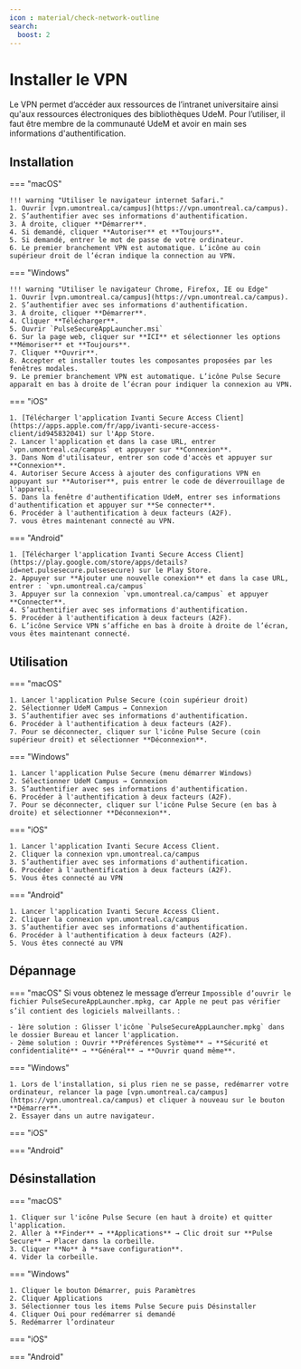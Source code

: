 ```yaml
---
icon : material/check-network-outline
search:
  boost: 2
---
```


# Installer le VPN

Le VPN permet d’accéder aux ressources de l’intranet universitaire ainsi qu'aux ressources électroniques des bibliothèques UdeM. Pour l’utiliser, il faut être membre de la communauté UdeM et avoir en main ses informations d'authentification.

## Installation

=== "macOS"

    !!! warning "Utiliser le navigateur internet Safari."
    1. Ouvrir [vpn.umontreal.ca/campus](https://vpn.umontreal.ca/campus).
    2. S’authentifier avec ses informations d'authentification.
    3. À droite, cliquer **Démarrer**.
    4. Si demandé, cliquer **Autoriser** et **Toujours**.
    5. Si demandé, entrer le mot de passe de votre ordinateur.
    6. Le premier branchement VPN est automatique. L’icône au coin supérieur droit de l’écran indique la connection au VPN.

=== "Windows"

    !!! warning "Utiliser le navigateur Chrome, Firefox, IE ou Edge"
    1. Ouvrir [vpn.umontreal.ca/campus](https://vpn.umontreal.ca/campus).
    2. S’authentifier avec ses informations d'authentification.
    3. À droite, cliquer **Démarrer**.
    4. Cliquer **Télécharger**.
    5. Ouvrir `PulseSecureAppLauncher.msi`
    6. Sur la page web, cliquer sur **ICI** et sélectionner les options **Mémoriser** et **Toujours**.
    7. Cliquer **Ouvrir**.
    8. Accepter et installer toutes les composantes proposées par les fenêtres modales.
    9. Le premier branchement VPN est automatique. L’icône Pulse Secure apparaît en bas à droite de l’écran pour indiquer la connexion au VPN.

=== "iOS"

    1. [Télécharger l'application Ivanti Secure Access Client](https://apps.apple.com/fr/app/ivanti-secure-access-client/id945832041) sur l'App Store.
    2. Lancer l'application et dans la case URL, entrer `vpn.umontreal.ca/campus` et appuyer sur **Connexion**.
    3. Dans Nom d'utilisateur, entrer son code d'accès et appuyer sur **Connexion**.
    4. Autoriser Secure Access à ajouter des configurations VPN en appuyant sur **Autoriser**, puis entrer le code de déverrouillage de l'appareil.
    5. Dans la fenêtre d'authentification UdeM, entrer ses informations d'authentification et appuyer sur **Se connecter**.
    6. Procéder à l'authentification à deux facteurs (A2F).
    7. vous êtres maintenant connecté au VPN.

=== "Android"

    1. [Télécharger l'application Ivanti Secure Access Client](https://play.google.com/store/apps/details?id=net.pulsesecure.pulsesecure) sur le Play Store.
    2. Appuyer sur **Ajouter une nouvelle conexion** et dans la case URL, entrer : `vpn.umontreal.ca/campus`
    3. Appuyer sur la connexion `vpn.umontreal.ca/campus` et appuyer **Connecter**.
    4. S’authentifier avec ses informations d'authentification.
    5. Procéder à l'authentification à deux facteurs (A2F).
    6. L’icône Service VPN s’affiche en bas à droite à droite de l’écran, vous êtes maintenant connecté. 

## Utilisation

=== "macOS"

    1. Lancer l'application Pulse Secure (coin supérieur droit)
    2. Sélectionner UdeM Campus → Connexion
    3. S’authentifier avec ses informations d'authentification.
    6. Procéder à l'authentification à deux facteurs (A2F).
    7. Pour se déconnecter, cliquer sur l'icône Pulse Secure (coin supérieur droit) et sélectionner **Déconnexion**.

=== "Windows"

    1. Lancer l'application Pulse Secure (menu démarrer Windows)
    2. Sélectionner UdeM Campus → Connexion
    3. S’authentifier avec ses informations d'authentification.
    6. Procéder à l'authentification à deux facteurs (A2F).
    7. Pour se déconnecter, cliquer sur l'icône Pulse Secure (en bas à droite) et sélectionner **Déconnexion**.


=== "iOS"

    1. Lancer l'application Ivanti Secure Access Client.
    2. Cliquer la connexion vpn.umontreal.ca/campus
    3. S’authentifier avec ses informations d'authentification.
    6. Procéder à l'authentification à deux facteurs (A2F).
    5. Vous êtes connecté au VPN

=== "Android"

    1. Lancer l'application Ivanti Secure Access Client.
    2. Cliquer la connexion vpn.umontreal.ca/campus
    3. S’authentifier avec ses informations d'authentification.
    6. Procéder à l'authentification à deux facteurs (A2F).
    5. Vous êtes connecté au VPN

## Dépannage

=== "macOS"
    Si vous obtenez le message d’erreur `Impossible d’ouvrir le fichier PulseSecureAppLauncher.mpkg, car Apple ne peut pas vérifier s’il contient des logiciels malveillants.` :

    - 1ère solution : Glisser l'icône `PulseSecureAppLauncher.mpkg` dans le dossier Bureau et lancer l'application.
    - 2ème solution : Ouvrir **Préférences Système** → **Sécurité et confidentialité** → **Général** → **Ouvrir quand même**.


=== "Windows"

    1. Lors de l'installation, si plus rien ne se passe, redémarrer votre ordinateur, relancer la page [vpn.umontreal.ca/campus](https://vpn.umontreal.ca/campus) et cliquer à nouveau sur le bouton **Démarrer**.
    2. Essayer dans un autre navigateur.

=== "iOS"

=== "Android"

## Désinstallation

=== "macOS"

    1. Cliquer sur l'icône Pulse Secure (en haut à droite) et quitter l'application.
    2. Aller à **Finder** → **Applications** → Clic droit sur **Pulse Secure** → Placer dans la corbeille.
    3. Cliquer **No** à **save configuration**.
    4. Vider la corbeille.

=== "Windows"
    
    1. Cliquer le bouton Démarrer, puis Paramètres
    2. Cliquer Applications
    3. Sélectionner tous les items Pulse Secure puis Désinstaller
    4. Cliquer Oui pour redémarrer si demandé
    5. Redémarrer l’ordinateur

=== "iOS"
    


=== "Android"
    

   
